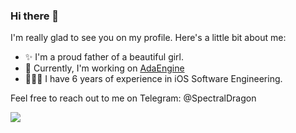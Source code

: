 ### Hi there 👋

I'm really glad to see you on my profile. Here's a little bit about me:

- ✨ I'm a proud father of a beautiful girl. 
- 👾 Currently, I'm working on [AdaEngine](https://github.com/LiteCode/AdaEngine) 
- 👨🏻‍💻 I have 6 years of experience in iOS Software Engineering.

Feel free to reach out to me on Telegram: @SpectralDragon

![](https://github-readme-stats.vercel.app/api?username=spectraldragon&show_icons=true&theme=default&count_private=true)

<!--
**SpectralDragon/SpectralDragon** is a ✨ _special_ ✨ repository because its `README.md` (this file) appears on your GitHub profile.

Here are some ideas to get you started:

- 🔭 I’m currently working on ...
- 🌱 I’m currently learning ...
- 👯 I’m looking to collaborate on ...
- 🤔 I’m looking for help with ...
- 💬 Ask me about ...
- 📫 How to reach me: ...
- 😄 Pronouns: ...
- ⚡ Fun fact: ...
-->
